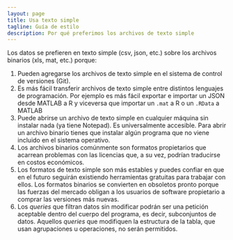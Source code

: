 ```yaml
---
layout: page
title: Usa texto simple
tagline: Guía de estilo
description: Por qué preferimos los archivos de texto simple
---
```


Los datos se prefieren en texto simple (csv, json, etc.) sobre los archivos binarios (xls, mat,
etc.) porque:

1. Pueden agregarse los archivos de texto simple en el sistema de control de versiones (Git).
1. Es más fácil transferir archivos de texto simple entre distintos lenguajes de programación. Por
   ejemplo es más fácil exportar e importar un JSON desde MATLAB a R y viceversa que importar un
   `.mat` a R o un `.RData` a MATLAB
1. Puede abrirse un archivo de texto simple en cualquier máquina sin instalar nada (ya tiene
   Notepad). Es universalmente accesible. Para abrir un archivo binario tienes que instalar algún
   programa que no viene incluido en el sistema operativo.
1. Los archivos binarios comúnmente son formatos propietarios que acarrean problemas con las
   licencias que, a su vez, podrían traducirse en costos económicos.
1. Los formatos de texto simple son más estables y puedes confiar en que en el futuro seguirán
   existiendo herramientas gratuitas para trabajar con ellos. Los formatos binarios se convierten en
   obsoletos pronto porque las fuerzas del mercado obligan a los usuarios de software propietario a
   comprar las versiones más nuevas.
1. Los _queries_ que filtran datos sin modificar podrán ser una petición aceptable dentro del cuerpo
   del programa, es decir, subconjuntos de datos. Aquellos _queries_ que modifiquen la estructura de
   la tabla, que usan agrupaciones u operaciones, no serán permitidos.
